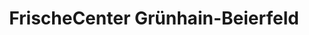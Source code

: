 ---
title: "FrischeCenter Grünhain-Beierfeld"
url: /gruenhain-beierfeld/frischecenter-gruenhain-beierfeld/
shop: Gemüse & Obst
---